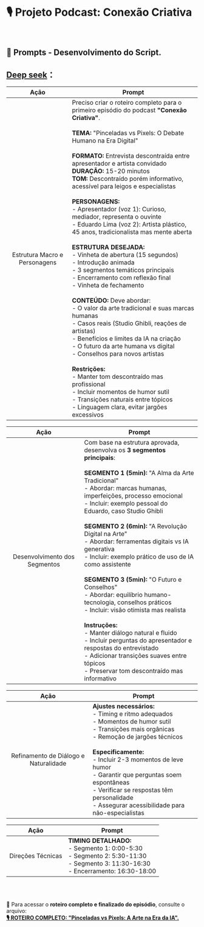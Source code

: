 # 🎙️ Projeto Podcast: Conexão Criativa

</br>

## 🧠 Prompts - Desenvolvimento do Script.

## [Deep seek](deepseek.com)：

|   Ação   | Prompt                                                                                                                                      |
| :------: | ------------------------------------------------------------------------------------------------------------------------------------------------------------------------------------------------------------------------------------------------------------------------------ |
| Estrutura Macro e Personagens | Preciso criar o roteiro completo para o primeiro episódio do podcast **"Conexão Criativa"**. <br><br> **TEMA:** "Pinceladas vs Pixels: O Debate Humano na Era Digital" <br><br> **FORMATO:** Entrevista descontraída entre apresentador e artista convidado <br> **DURAÇÃO:** 15-20 minutos <br> **TOM:** Descontraído porém informativo, acessível para leigos e especialistas <br><br> **PERSONAGENS:** <br>- Apresentador (voz 1): Curioso, mediador, representa o ouvinte <br>- Eduardo Lima (voz 2): Artista plástico, 45 anos, tradicionalista mas mente aberta <br><br> **ESTRUTURA DESEJADA:** <br>- Vinheta de abertura (15 segundos) <br>- Introdução animada <br>- 3 segmentos temáticos principais <br>- Encerramento com reflexão final <br>- Vinheta de fechamento <br><br> **CONTEÚDO:** Deve abordar: <br>- O valor da arte tradicional e suas marcas humanas <br>- Casos reais (Studio Ghibli, reações de artistas) <br>- Benefícios e limites da IA na criação <br>- O futuro da arte humana vs digital <br>- Conselhos para novos artistas <br><br> **Restrições:** <br>- Manter tom descontraído mas profissional <br>- Incluir momentos de humor sutil <br>- Transições naturais entre tópicos <br>- Linguagem clara, evitar jargões excessivos |

|   Ação   | Prompt |
| :------: | ------------------------------------------------------------------------------------------------------------------------------------------------------------------------------------------------------------------------------------------------------------------------------ |
| Desenvolvimento dos Segmentos | Com base na estrutura aprovada, desenvolva os **3 segmentos principais**: <br><br> **SEGMENTO 1 (5min):** "A Alma da Arte Tradicional" <br>- Abordar: marcas humanas, imperfeições, processo emocional <br>- Incluir: exemplo pessoal do Eduardo, caso Studio Ghibli <br><br> **SEGMENTO 2 (6min):** "A Revolução Digital na Arte" <br>- Abordar: ferramentas digitais vs IA generativa <br>- Incluir: exemplo prático de uso de IA como assistente <br><br> **SEGMENTO 3 (5min):** "O Futuro e Conselhos" <br>- Abordar: equilíbrio humano-tecnologia, conselhos práticos <br>- Incluir: visão otimista mas realista <br><br> **Instruções:** <br>- Manter diálogo natural e fluido <br>- Incluir perguntas do apresentador e respostas do entrevistado <br>- Adicionar transições suaves entre tópicos <br>- Preservar tom descontraído mas informativo |

|   Ação   | Prompt |
| :------: | ------------------------------------------------------------------------------------------------------------------------------------------------------------------------------------------------------------------------------------------------------------------------------ |
| Refinamento de Diálogo e Naturalidade | **Ajustes necessários:** <br>- Timing e ritmo adequados <br>- Momentos de humor sutil <br>- Transições mais orgânicas <br>- Remoção de jargões técnicos <br><br> **Especificamente:** <br>- Incluir 2-3 momentos de leve humor <br>- Garantir que perguntas soem espontâneas <br>- Verificar se respostas têm personalidade <br>- Assegurar acessibilidade para não-especialistas |

|   Ação   | Prompt |
| :--------------: | ------------------------------------------------------------------------------------------------------------------------------------------------------------------------------------------------------------------------------------------------------------------------------ |
| Direções Técnicas                                                                                                      | **TIMING DETALHADO:** <br>- Segmento 1: 0:00-5:30 <br>- Segmento 2: 5:30-11:30 <br>- Segmento 3: 11:30-16:30 <br>- Encerramento: 16:30-18:00 |


</br>
</br>


📄 Para acessar o **roteiro completo e finalizado do episódio**, consulte o arquivo:  
[**🎙️ ROTEIRO COMPLETO: "Pinceladas vs Pixels: A Arte na Era da IA".**](./deepSeekFinalScript.md)